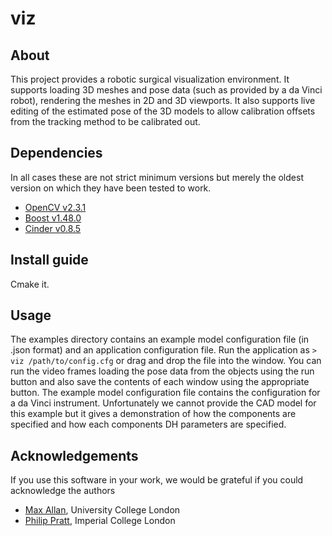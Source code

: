 viz
===

About 
-----

This project provides a robotic surgical visualization environment. It supports loading 3D meshes
and pose data (such as provided by a da Vinci robot), rendering the meshes in 2D and 3D viewports.
It also supports live editing of the estimated pose of the 3D models to allow calibration offsets from 
the tracking method to be calibrated out. 

Dependencies
------------

In all cases these are not strict minimum versions but merely the oldest version on which they have been tested to work.

* [OpenCV v2.3.1](http://opencv.org/downloads.html) 
* [Boost v1.48.0](http://www.boost.org/users/download/)
* [Cinder v0.8.5](https://github.com/cinder/Cinder)

Install guide
-------------

Cmake it.

Usage
-----

The examples directory contains an example model configuration file (in .json format) and an application configuration file.
Run the application as `> viz /path/to/config.cfg` or drag and drop the file into the window. You can run the video frames loading the 
pose data from the objects using the run button and also save the contents of each window using the appropriate button.
The example model configuration file contains the configuration for a da Vinci instrument. Unfortunately we cannot provide the CAD model
for this example but it gives a demonstration of how the components are specified and how each components DH parameters are specified.

Acknowledgements
----------------

If you use this software in your work, we would be grateful if you could acknowledge the authors

* [Max Allan](mailto:m.allan@cs.ucl.ac.uk), University College London
* [Philip Pratt](mailto:p.pratt@imperial.ac.uk), Imperial College London
